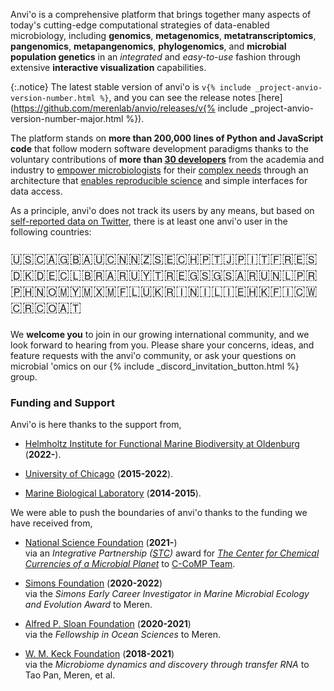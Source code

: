 Anvi'o is a comprehensive platform that brings together many aspects of today's cutting-edge computational strategies of data-enabled microbiology, including **genomics**, **metagenomics**, **metatranscriptomics**, **pangenomics**, **metapangenomics**, **phylogenomics**, and **microbial population genetics** in an *integrated* and *easy-to-use* fashion through extensive **interactive visualization** capabilities.

{:.notice}
The latest stable version of anvi'o is `v{% include _project-anvio-version-number.html %}`, and you can see the release notes [here](https://github.com/merenlab/anvio/releases/v{% include _project-anvio-version-number-major.html %}).

The platform stands on **more than 200,000 lines of Python and JavaScript code** that follow modern software development paradigms thanks to the voluntary contributions of **more than [30 developers](/people)** from the academia and industry to [empower microbiologists](/testimonials/) for their [complex needs](https://github.com/merenlab/anvio/releases) through an architecture that [enables reproducible science](http://merenlab.org/2016/11/21/bacteroides-genome-variants/) and simple interfaces for data access.

As a principle, anvi'o does not track its users by any means, but based on [self-reported data on Twitter](https://twitter.com/merenbey/status/1218364014641786882), there is at least one anvi'o user in the following countries:

<p style="font-size: 16pt">  🇺🇸🇨🇦🇬🇧🇦🇺🇨🇳🇳🇿🇸🇪🇨🇭🇵🇹🇯🇵🇮🇹🇫🇷🇪🇸🇩🇰🇩🇪🇨🇱🇧🇷🇦🇷🇺🇾🇹🇷🇪🇬🇸🇬🇸🇦🇷🇺🇳🇱🇵🇷🇵🇭🇳🇴🇲🇾🇲🇽🇲🇫🇱🇺🇰🇷🇮🇳🇮🇱🇮🇪🇭🇰🇫🇮🇨🇼🇨🇷🇨🇴🇦🇹
</p>

We **welcome you** to join in our growing international community, and we look forward to hearing from you. Please share your concerns, ideas, and feature requests with the anvi'o community, or ask your questions on microbial 'omics on our {% include _discord_invitation_button.html %} group.

### Funding and Support

Anvi'o is here thanks to the support from,

* [Helmholtz Institute for Functional Marine Biodiversity at Oldenburg](https://hifmb.de) (**2022-**).

* [University of Chicago](https://uchicago.edu) (**2015-2022**).

* [Marine Biological Laboratory](https://mbl.edu) (**2014-2015**).

We were able to push the boundaries of anvi'o thanks to the funding we have received from,

* [National Science Foundation](https://nsf.gov/) (**2021-**)<br> via an _Integrative Partnership ([STC](https://new.nsf.gov/funding/opportunities/science-technology-centers-integrative))_ award for _[The Center for Chemical Currencies of a Microbial Planet](https://ccomp-stc.org/)_ to [C-CoMP Team](https://ccomp-stc.org/about/c-comp-team/).

* [Simons Foundation](https://www.simonsfoundation.org/) (**2020-2022**)<br> via the _Simons Early Career Investigator in Marine Microbial Ecology and Evolution Award_ to Meren.

* [Alfred P. Sloan Foundation](https://sloan.org/) (**2020-2021**)<br> via the _Fellowship in Ocean Sciences_ to Meren.

* [W. M. Keck Foundation](http://www.wmkeck.org/) (**2018-2021**)<br> via the _Microbiome dynamics and discovery through transfer RNA_ to Tao Pan, Meren, et al.
